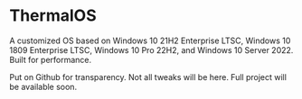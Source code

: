 # ThermalOS

A customized OS based on Windows 10 21H2 Enterprise LTSC, Windows 10 1809 Enterprise LTSC, Windows 10 Pro 22H2, and Windows 10 Server 2022. Built for performance.


Put on Github for transparency. Not all tweaks will be here. Full project will be available soon.
